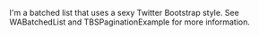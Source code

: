 I'm a batched list that uses a sexy Twitter Bootstrap style. See WABatchedList and TBSPaginationExample for more information.